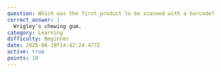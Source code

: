 ```yaml
---
question: Which was the first product to be scanned with a barcode?
correct_answer: |
  Wrigley’s chewing gum.
category: Learning
difficulty: Beginner
date: 2025-08-10T14:42:24.477Z
active: true
points: 10
---
```

